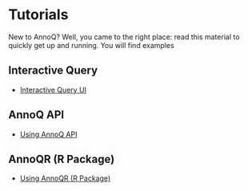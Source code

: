 ---
---

# Tutorials

New to AnnoQ? Well, you came to the right place: read this material to quickly get up and running. You will find examples 

## Interactive Query

- [Interactive Query UI]({{site.baseurl}}/docs/tutorials/ui-query)

## AnnoQ API

- [Using AnnoQ API]({{site.baseurl}}/docs/tutorials/api)

## AnnoQR (R Package)

- [Using AnnoQR (R Package)]({{site.baseurl}}/docs/tutorials/r-package)